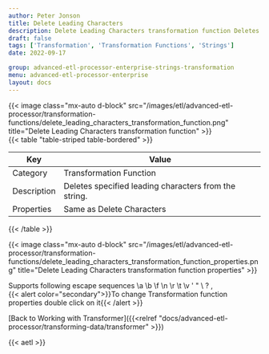 ```yaml
---
author: Peter Jonson
title: Delete Leading Characters
description: Delete Leading Characters transformation function Deletes specified leading characters from the string
draft: false
tags: ['Transformation', 'Transformation Functions', 'Strings']
date: 2022-09-17

group: advanced-etl-processor-enterprise-strings-transformation
menu: advanced-etl-processor-enterprise
layout: docs
---
```


{{< image class="mx-auto d-block"  src="/images/etl/advanced-etl-processor/transformation-functions/delete_leading_characters_transformation_function.png" title="Delete Leading Characters transformation function" >}}
\
{{< table "table-striped table-bordered" >}}

| Key         | Value                                                 |
| ----------- | ----------------------------------------------------- |
| Category    | Transformation Function                               |
| Description | Deletes specified leading characters from the string. |
| Properties  | Same as Delete Characters                             |

{{< /table >}}

{{< image class="mx-auto d-block"  src="/images/etl/advanced-etl-processor/transformation-functions/delete_leading_characters_transformation_function_properties.png" title="Delete Leading Characters transformation function properties" >}}

Supports following escape sequences \a \b \f \n \r \t \v \' \" \\ \? \,
\
{{< alert color="secondary">}}To change Transformation function properties double click on it{{< /alert >}}

[Back to Working with Transformer]({{<relref "docs/advanced-etl-processor/transforming-data/transformer" >}})

{{< aetl >}}
